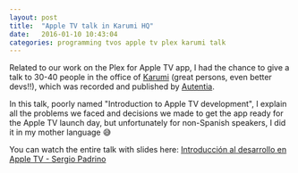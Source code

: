 ```yaml
---
layout: post
title:  "Apple TV talk in Karumi HQ"
date:   2016-01-10 10:43:04
categories: programming tvos apple tv plex karumi talk
---
```


Related to our work on the Plex for Apple TV app, I had the chance to give a talk to 30-40 people in the office of [Karumi](http://karumi.com/) (great persons, even better devs!!), which was recorded and published by [Autentia](http://autentia.com/).

In this talk, poorly named "Introduction to Apple TV development", I explain all the problems we faced and decisions we made to get the app ready for the Apple TV launch day, but unfortunately for non-Spanish speakers, I did it in my mother language 😅

You can watch the entire talk with slides here: [Introducción al desarrollo en Apple TV - Sergio Padrino](https://www.youtube.com/watch?v=KVYcVzUmIn8)
